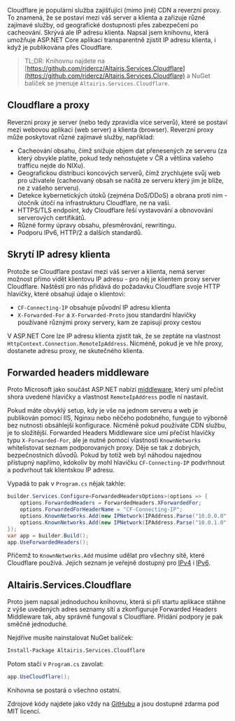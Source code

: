 <!-- dcterms:title = Jak zkonfigurovat Cloudflare proxy v ASP.NET -->
<!-- dcterms:abstract = Cloudflare je populární služba zajišťující (mimo jiné) CDN a reverzní proxy. To znamená, že se postaví mezi váš server a klienta a zařizuje různé zajímavé služby, od geografické dostupnosti přes zabezpečení po cacheování. Skrývá ale IP adresu klienta. Napsal jsem knihovnu, která umožňuje ASP.NET Core aplikaci transparentně zjistit IP adresu klienta, i když je publikována přes Cloudflare. -->
<!-- dcterms:creator = Michal Altair Valášek -->
<!-- x4w:coverUrl = /cover-pictures/20220904-cloudflare.png -->
<!-- x4w:coverCredits = Midjourney AI -->
<!-- x4w:pictureUrl = /perex-pictures/logo-cloudflare.svg -->
<!-- x4w:pictureWidth = 150 -->
<!-- x4w:pictureHeight = 150 -->
<!-- x4w:category = IT -->
<!-- dcterms:date = 2022-09-04 -->

Cloudflare je populární služba zajišťující (mimo jiné) CDN a reverzní proxy. To znamená, že se postaví mezi váš server a klienta a zařizuje různé zajímavé služby, od geografické dostupnosti přes zabezpečení po cacheování. Skrývá ale IP adresu klienta. Napsal jsem knihovnu, která umožňuje ASP.NET Core aplikaci transparentně zjistit IP adresu klienta, i když je publikována přes Cloudflare.

> TL;DR: Knihovnu najdete na [https://github.com/ridercz/Altairis.Services.Cloudflare](https://github.com/ridercz/Altairis.Services.Cloudflare) a NuGet balíček se jmenuje `Altairis.Services.Cloudflare`.

## Cloudflare a proxy

Reverzní proxy je server (nebo tedy zpravidla více serverů), které se postaví mezi webovou aplikaci (web server) a klienta (browser). Reverzní proxy může poskytovat různé zajímavé služby, například:

* Cacheování obsahu, čímž snižuje objem dat přenesených ze serveru (za který obvykle platíte, pokud tedy nehostujete v ČR a většina vašeho trafficu nejde do NIXu).
* Geografickou distribuci koncových serverů, čímž zrychlujete svůj web pro uživatele (cacheovaný obsah se načítá ze serveru který jim je blíže, ne z vašeho serveru).
* Detekce kybernetických útoků (zejména DoS/DDoS) a obrana proti nim - útočník útočí na infrastrukturu Cloudflare, ne na vaši.
* HTTPS/TLS endpoint, kdy Cloudflare řeší vystavování a obnovování serverových certifikátů.
* Různé formy úpravy obsahu, přesměrování, rewritingu.
* Podporu IPv6, HTTP/2 a dalších standardů.

## Skrytí IP adresy klienta

Protože se Cloudflare postaví mezi váš server a klienta, nemá server možnost přímo vidět klientovu IP adresu - pro něj je klientem proxy server Cloudflare. Naštěstí pro nás přidává do požadavku Cloudflare svoje HTTP hlavičky, které obsahují údaje o klientovi:

* `CF-Connecting-IP` obsahuje původní IP adresu klienta
* `X-Forwarded-For` a `X-Forwarded-Proto` jsou standardní hlavičky používané různými proxy servery, kam ze zapisují proxy cestou

V ASP.NET Core lze IP adresu klienta zjistit tak, že se zeptáte na vlastnost `HttpContext.Connection.RemoteIpAddress`. Nicméně, pokud je ve hře proxy, dostanete adresu proxy, ne skutečného klienta.

## Forwarded headers middleware

Proto Microsoft jako součást ASP.NET nabízí [middleware](https://docs.microsoft.com/en-us/aspnet/core/host-and-deploy/proxy-load-balancer?view=aspnetcore-6.0), který umí přečíst shora uvedené hlavičky a vlastnost `RemoteIpAddress` podle ní nastavit.

Pokud máte obvyklý setup, kdy je vše na jednom serveru a web je publikován pomocí IIS, Nginxu nebo něčeho podobného, funguje to výborně bez nutnosti obsáhlejší konfigurace. Nicméně pokud používáte CDN službu, je to složitější. Forwarded Headers Middleware sice umí přečíst hlavičky typu `X-Forwarded-For`, ale je nutné pomocí vlastnosti `KnownNetworks` whitelistovat seznam podporovaných proxy. Děje se tak z dobrých, bezpečnostních důvodů. Pokud by totiž web byl náhodou najednou přístupný napřímo, kdokoliv by mohl hlavičku `CF-Connecting-IP` podvrhnout a podvrhout tak klientskou IP adresu.

Vypadá to pak v `Program.cs` nějak takhle:

```cs
builder.Services.Configure<ForwardedHeadersOptions>(options => {
    options.ForwardedHeaders = ForwardedHeaders.XForwardedFor;
    options.ForwardedForHeaderName = "CF-Connecting-IP";
    options.KnownNetworks.Add(new IPNetwork(IPAddress.Parse("10.0.0.0"), 24));
    options.KnownNetworks.Add(new IPNetwork(IPAddress.Parse("10.0.1.0"), 24));
});
var app = builder.Build();
app.UseForwardedHeaders();
```

Přičemž to `KnownNetworks.Add` musíme udělat pro všechny sítě, které Cloudflare používá. Jejich seznam je veřejně dostupný pro [IPv4](https://www.cloudflare.com/ips-v4) i [IPv6](https://www.cloudflare.com/ips-v6).

## Altairis.Services.Cloudflare

Proto jsem napsal jednoduchou knihovnu, která si při startu aplikace stáhne z výše uvedených adres seznamy sítí a zkonfiguruje Forwarded Headers Middleware tak, aby správně fungoval s Cloudflare. Přidání podpory je pak směčně jednoduché.

Nejdříve musíte nainstalovat NuGet balíček:

```ps
Install-Package Altairis.Services.Cloudflare
```

Potom stačí v `Program.cs` zavolat:

```cs
app.UseCloudflare();
```

Knihovna se postará o všechno ostatní.

Zdrojové kódy najdete jako vždy na [GitHubu](https://github.com/ridercz/Altairis.Services.Cloudflare) a jsou dostupné zdarma pod MIT licencí.